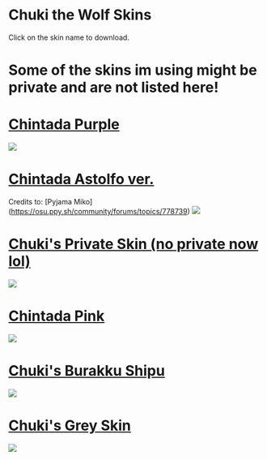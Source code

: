 # Chuki the Wolf Skins


Click on the skin name to download. 

# Some of the skins im using might be private and are not listed here!

# [Chintada Purple](https://puu.sh/ydIgE/4d1d75821d.osk)
![](https://osu.ppy.sh/ss/12048634)

# [Chintada Astolfo ver.](http://puu.sh/th2Cm/eb38ccb08f.osk) 
Credits to: [Pyjama Miko] (https://osu.ppy.sh/community/forums/topics/778739)
![](https://osu.ppy.sh/ss/12048738)

# [Chuki's Private Skin (no private now lol)](https://puu.sh/BSTFE/4ca52ea967.osk)
![](https://osu.ppy.sh/ss/12048765)

# [Chintada Pink](https://puu.sh/BSTHB/df3d700efb.osk) 
![](https://osu.ppy.sh/ss/12048738)

# [Chuki's Burakku Shipu](https://puu.sh/BSTFz/6190c80f28.osk) 
![](https://osu.ppy.sh/ss/12048805)

# [Chuki's Grey Skin](https://puu.sh/BSTDX/da10f274f6.osk) 
![](https://osu.ppy.sh/ss/12048808)

